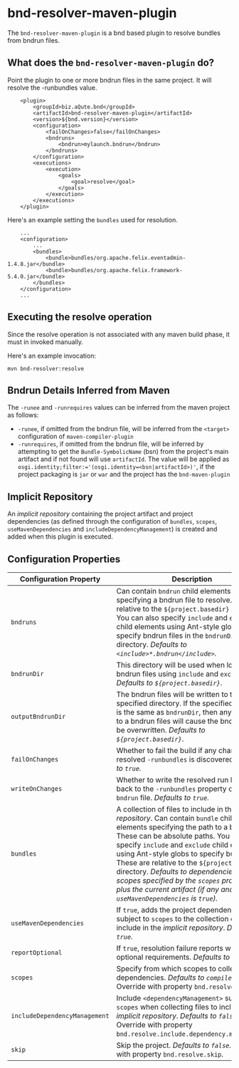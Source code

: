 # bnd-resolver-maven-plugin

The `bnd-resolver-maven-plugin` is a bnd based plugin to resolve bundles from bndrun files.

## What does the `bnd-resolver-maven-plugin` do?

Point the plugin to one or more bndrun files in the same project. It will resolve the -runbundles value.

```
    <plugin>
        <groupId>biz.aQute.bnd</groupId>
        <artifactId>bnd-resolver-maven-plugin</artifactId>
        <version>${bnd.version}</version>
        <configuration>
            <failOnChanges>false</failOnChanges>
            <bndruns>
                <bndrun>mylaunch.bndrun</bndrun>
            </bndruns>
        </configuration>
        <executions>
            <execution>
                <goals>
                    <goal>resolve</goal>
                </goals>
            </execution>
        </executions>
    </plugin>
```

Here's an example setting the `bundles` used for resolution.

```
    ...
    <configuration>
        ...
        <bundles>
            <bundle>bundles/org.apache.felix.eventadmin-1.4.8.jar</bundle>
            <bundle>bundles/org.apache.felix.framework-5.4.0.jar</bundle>
        </bundles>
    </configuration>
    ...
```

## Executing the resolve operation

Since the resolve operation is not associated with any maven build phase, it must in invoked manually.

Here's an example invocation:
```
mvn bnd-resolver:resolve
```

## Bndrun Details Inferred from Maven

The `-runee` and `-runrequires` values can be inferred from the maven project as follows:

  * `-runee`, if omitted from the bndrun file, will be inferred from the `<target>` configuration of `maven-compiler-plugin`
  * `-runrequires`, if omitted from the bndrun file, will be inferred by attempting to get the `Bundle-SymbolicName` (bsn) from the project's main artifact and if not found will use `artifactId`. The value will be applied as `osgi.identity;filter:='(osgi.identity=<bsn|artifactId>)'`, if the project packaging is `jar` or `war` and the project has the `bnd-maven-plugin`

## Implicit Repository

An *implicit repository* containing the project artifact and project dependencies (as defined through the configuration of `bundles`, `scopes`, `useMavenDependencies` and `includeDependencyManagement`) is created and added when this plugin is executed.

## Configuration Properties

| Configuration Property        | Description                                                                                                                                                                                                                                                                                                                                                                                                                                                                            |
|-------------------------------|----------------------------------------------------------------------------------------------------------------------------------------------------------------------------------------------------------------------------------------------------------------------------------------------------------------------------------------------------------------------------------------------------------------------------------------------------------------------------------------|
| `bndruns`                     | Can contain `bndrun` child elements specifying a bndrun file to resolve. These are relative to the `${project.basedir}` directory. You can also specify `include` and `exclude` child elements using Ant-style globs to specify bndrun files in the `bndrunDir` directory.  _Defaults to `<include>*.bndrun</include>`._                                                                                                                                                               |
| `bndrunDir`                   | This directory will be used when locating bndrun files using `include` and `exclude`. _Defaults to `${project.basedir}`_.                                                                                                                                                                                                                                                                                                                                                              |
| `outputBndrunDir`             | The bndrun files will be written to the specified directory. If the specified directory is the same as `bndrunDir`, then any changes to a bndrun files will cause the bndrun file to be overwritten. _Defaults to `${project.basedir}`_.                                                                                                                                                                                                                                               |
| `failOnChanges`               | Whether to fail the build if any change in the resolved `-runbundles` is discovered. _Defaults to `true`._                                                                                                                                                                                                                                                                                                                                                                             |
| `writeOnChanges`              | Whether to write the resolved run bundles back to the `-runbundles` property of the `bndrun` file. _Defaults to `true`._                                                                                                                                                                                                                                                                                                                                                               |
| `bundles`                     | A collection of files to include in the *implicit repository*. Can contain `bundle` child elements specifying the path to a bundle. These can be absolute paths. You can also specify `include` and `exclude` child elements using Ant-style globs to specify bundles. These are relative to the `${project.basedir}` directory. _Defaults to dependencies in the scopes specified by the `scopes` property, plus the current artifact (if any and `useMavenDependencies` is `true`)._ |
| `useMavenDependencies`        | If `true`, adds the project dependencies subject to `scopes` to the collection of files to include in the *implicit repository*. _Defaults to `true`._                                                                                                                                                                                                                                                                                                                                 |
| `reportOptional`              | If `true`, resolution failure reports will include optional requirements. _Defaults to `true`._                                                                                                                                                                                                                                                                                                                                                                                        |
| `scopes`                      | Specify from which scopes to collect dependencies. _Defaults to `compile, runtime`._ Override with property `bnd.resolve.scopes`.                                                                                                                                                                                                                                                                                                                                                      |
| `includeDependencyManagement` | Include `<dependencyManagement>` subject to `scopes` when collecting files to include in the *implicit repository*. _Defaults to `false`._ Override with property `bnd.resolve.include.dependency.management`.                                                                                                                                                                                                                                                                         |
| `skip`                        | Skip the project. _Defaults to `false`._ Override with property `bnd.resolve.skip`.                                                                                                                                                                                                                                                                                                                                                                                                    |

